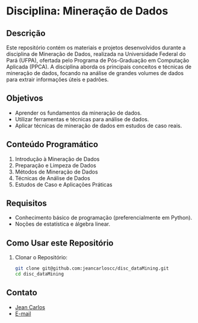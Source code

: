 # Disciplina: Mineração de Dados

## Descrição

Este repositório contém os materiais e projetos desenvolvidos durante a disciplina de Mineração de Dados, realizada na Universidade Federal do Pará (UFPA), ofertada pelo Programa de Pós-Graduação em Computação Aplicada (PPCA). A disciplina aborda os principais conceitos e técnicas de mineração de dados, focando na análise de grandes volumes de dados para extrair informações úteis e padrões.

## Objetivos

- Aprender os fundamentos da mineração de dados.
- Utilizar ferramentas e técnicas para análise de dados.
- Aplicar técnicas de mineração de dados em estudos de caso reais.

## Conteúdo Programático

1. Introdução à Mineração de Dados
2. Preparação e Limpeza de Dados
3. Métodos de Mineração de Dados
4. Técnicas de Análise de Dados
5. Estudos de Caso e Aplicações Práticas

## Requisitos

- Conhecimento básico de programação (preferencialmente em Python).
- Noções de estatística e álgebra linear.

## Como Usar este Repositório

1. Clonar o Repositório:
   ```bash
   git clone git@github.com:jeancarloscc/disc_dataMining.git
   cd disc_dataMining

## Contato

- [Jean Carlos](https://www.github.com/jeancarloscc)
- [E-mail](jeancc.costa@gmail.com)

